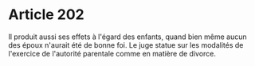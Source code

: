 # Article 202

Il produit aussi ses effets à l'égard des enfants, quand bien même aucun des époux n'aurait été de bonne foi.   Le juge statue sur les modalités de l'exercice de l'autorité parentale comme en matière de divorce.